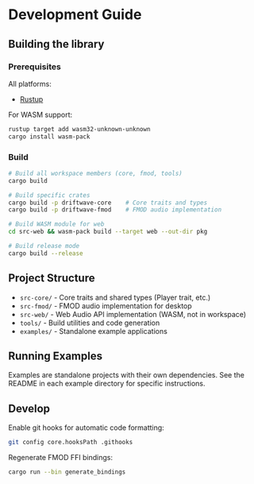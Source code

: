 # Development Guide

## Building the library

### Prerequisites

All platforms:
- [Rustup](https://rustup.rs)

For WASM support:
```bash
rustup target add wasm32-unknown-unknown
cargo install wasm-pack
```

### Build

```bash
# Build all workspace members (core, fmod, tools)
cargo build

# Build specific crates
cargo build -p driftwave-core    # Core traits and types
cargo build -p driftwave-fmod    # FMOD audio implementation

# Build WASM module for web
cd src-web && wasm-pack build --target web --out-dir pkg

# Build release mode
cargo build --release
```

## Project Structure

- `src-core/` - Core traits and shared types (Player trait, etc.)
- `src-fmod/` - FMOD audio implementation for desktop
- `src-web/` - Web Audio API implementation (WASM, not in workspace)
- `tools/` - Build utilities and code generation
- `examples/` - Standalone example applications

## Running Examples

Examples are standalone projects with their own dependencies. See the README in each example directory for specific instructions.

## Develop

Enable git hooks for automatic code formatting:
```bash
git config core.hooksPath .githooks
```

Regenerate FMOD FFI bindings:
```bash
cargo run --bin generate_bindings
```
